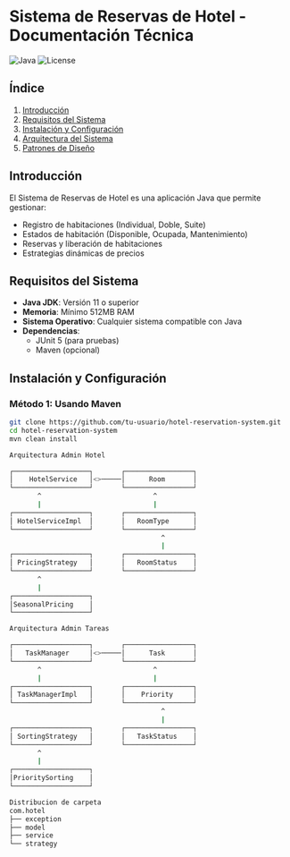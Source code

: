 # Sistema de Reservas de Hotel - Documentación Técnica

![Java](https://img.shields.io/badge/Java-17%2B-blue)
![License](https://img.shields.io/badge/License-MIT-green)

## Índice

1. [Introducción](#introducción)
2. [Requisitos del Sistema](#requisitos-del-sistema)
3. [Instalación y Configuración](#instalación-y-configuración)
4. [Arquitectura del Sistema](#arquitectura-del-sistema)
5. [Patrones de Diseño](#patrones-de-diseño)


## Introducción

El Sistema de Reservas de Hotel es una aplicación Java que permite gestionar:
- Registro de habitaciones (Individual, Doble, Suite)
- Estados de habitación (Disponible, Ocupada, Mantenimiento)
- Reservas y liberación de habitaciones
- Estrategias dinámicas de precios

## Requisitos del Sistema

- **Java JDK**: Versión 11 o superior
- **Memoria**: Mínimo 512MB RAM
- **Sistema Operativo**: Cualquier sistema compatible con Java
- **Dependencias**:
  - JUnit 5 (para pruebas)
  - Maven (opcional)

## Instalación y Configuración

### Método 1: Usando Maven

```bash
git clone https://github.com/tu-usuario/hotel-reservation-system.git
cd hotel-reservation-system
mvn clean install

Arquitectura Admin Hotel

┌───────────────────┐       ┌─────────────────┐
│    HotelService   │<>─────│      Room       │
└───────────────────┘       └─────────────────┘
       ^                            ^
       |                            |
┌───────────────────┐       ┌─────────────────┐
│ HotelServiceImpl  │       │   RoomType      │
└───────────────────┘       └─────────────────┘
                                      ^
                                      |
┌───────────────────┐       ┌─────────────────┐
│ PricingStrategy   │       │   RoomStatus    │
└───────────────────┘       └─────────────────┘
       ^
       |
┌───────────────────┐
│SeasonalPricing    │
└───────────────────┘

Arquitectura Admin Tareas

┌───────────────────┐       ┌─────────────────┐
│   TaskManager     │<>─────│      Task       │
└───────────────────┘       └─────────────────┘
       ^                            ^
       |                            |
┌───────────────────┐       ┌─────────────────┐
│ TaskManagerImpl   │       │    Priority     │
└───────────────────┘       └─────────────────┘
                                      ^
                                      |
┌───────────────────┐       ┌─────────────────┐
│ SortingStrategy   │       │   TaskStatus    │
└───────────────────┘       └─────────────────┘
       ^
       |
┌───────────────────┐
│PrioritySorting    │
└───────────────────┘

Distribucion de carpeta
com.hotel
├── exception
├── model
├── service
└── strategy
